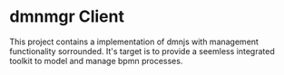 # dmnmgr Client

This project contains a implementation of dmnjs with management functionality sorrounded.
It's target is to provide a seemless integrated toolkit to model and manage bpmn processes.
